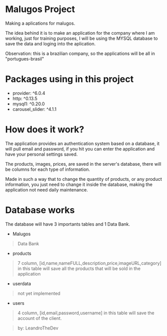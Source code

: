 # Malugos Project
Making a aplications for malugos.

The idea behind it is to make an application 
for the company where I am working, just for 
training purposes, I will be using the MYSQL 
database to save the data and loging into the aplication.

Observation: this is a brazilian company, so the applications will be all in "portugues-brasil"

# Packages using in this project

- provider: ^6.0.4
- http: ^0.13.5
- mysql1: ^0.20.0
- carousel_slider: ^4.1.1

# How does it work?

The application provides an authentication system based on a database, 
it will pull email and password, if you hit you can enter the application 
and have your personal settings saved.

The products, images, prices, are saved in the server's database,
there will be columns for each type of information.

Made in such a way that to change the quantity of products, 
or any product information, you just need to change it inside 
the database, making the application not need daily maintenance.

# Database works

The database will have 3 importants tables and 1 Data Bank.

- Malugos
> Data Bank

- products
> 7 column, [id,name,nameFULL,description,price,imageURL,category]
in this table will save all the products that will be sold in the application
- userdata
> not yet implemented
- users
> 4 column, [id,email,password,username]
in this table will save the account of the client.

> by: LeandroTheDev